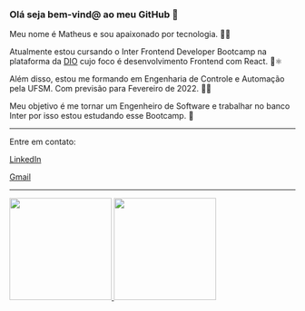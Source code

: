 ### Olá seja bem-vind@ ao meu GitHub 👋

Meu nome é Matheus e sou apaixonado por tecnologia. 👨‍💻

Atualmente estou cursando o Inter Frontend Developer Bootcamp na plataforma da [DIO](https://digitalinnovation.one/) cujo foco é desenvolvimento Frontend com React. 🌱⚛️

Além disso, estou me formando em Engenharia de Controle e Automação pela UFSM. Com previsão para Fevereiro de 2022. 👨‍🎓

Meu objetivo é me tornar um Engenheiro de Software e trabalhar no banco Inter por isso estou estudando esse Bootcamp. 🤩

---

Entre em contato:

[LinkedIn](https://www.linkedin.com/in/matheusmslima)

[Gmail](mailto:matheusmslima@gmail.com)

---

<div>
  <a href="https://github.com/matheusmslima">
  <img height="180em" src="https://github-readme-stats.vercel.app/api?username=matheusmslima&show_icons=true&theme=light&include_all_commits=true&count_private=true"/>
  <img height="180em" src="https://github-readme-stats.vercel.app/api/top-langs/?username=matheusmslima&layout=compact&langs_count=16&theme=light"/>
</div>
  
<!--
**matheusmslima/matheusmslima** is a ✨ _special_ ✨ repository because its `README.md` (this file) appears on your GitHub profile.

Here are some ideas to get you started:

- 🔭 I’m currently working on ...
- 🌱 I’m currently learning ...
- 👯 I’m looking to collaborate on ...
- 🤔 I’m looking for help with ...
- 💬 Ask me about ...
- 📫 How to reach me: ...
- 😄 Pronouns: ...
- ⚡ Fun fact: ...
-->
